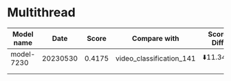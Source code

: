 # Multithread
| Model name | Date     | Score  | Compare with             | Score Diff |
| ---------- | -------- | ------ | ------------------------ | ---------- |
| model-7230 | 20230530 | 0.4175 | video_classification_141 | ⬇️11.34%    |
|            |          |        |                          |            |
|            |          |        |                          |            |
